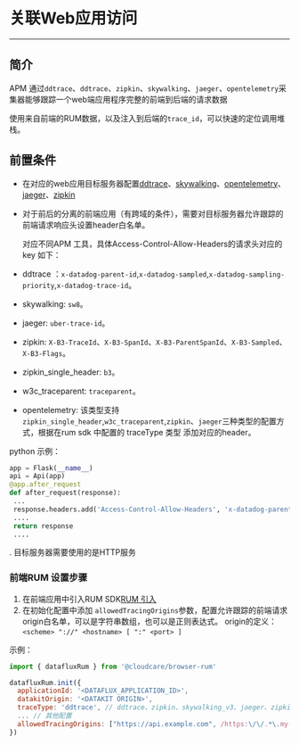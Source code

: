 # 关联Web应用访问
---

## 简介

APM 通过`ddtrace`、`ddtrace`、`zipkin`、`skywalking`、`jaeger`、`opentelemetry`采集器能够跟踪一个web端应用程序完整的前端到后端的请求数据

使用来自前端的RUM数据，以及注入到后端的`trace_id`，可以快速的定位调用堆栈。

## 前置条件

- 在对应的web应用目标服务器配置[ddtrace](../../datakit/ddtrace.md)、[skywalking](../../datakit/skywalking.md)、[opentelemetry](../../datakit/opentelemetry.md)、[jaeger](../../datakit/jaeger.md)、[zipkin](../../datakit/zipkin.md)
- 对于前后的分离的前端应用（有跨域的条件），需要对目标服务器允许跟踪的前端请求响应头设置header白名单。

  对应不同APM 工具，具体Access-Control-Allow-Headers的请求头对应的key 如下：
  
- ddtrace ：`x-datadog-parent-id`,`x-datadog-sampled`,`x-datadog-sampling-priority`,`x-datadog-trace-id`。
- skywalking: `sw8`。
- jaeger: `uber-trace-id`。
- zipkin:  `X-B3-TraceId`、`X-B3-SpanId`、`X-B3-ParentSpanId`、`X-B3-Sampled`、`X-B3-Flags`。
- zipkin_single_header:  `b3`。
- w3c_traceparent: `traceparent`。
- opentelemetry:   该类型支持 `zipkin_single_header`,`w3c_traceparent`,`zipkin`、`jaeger`三种类型的配置方式，根据在rum  sdk 中配置的 traceType 类型 添加对应的header。


python 示例：

```python
app = Flask(__name__)
api = Api(app)
@app.after_request
def after_request(response):
 ...
 response.headers.add('Access-Control-Allow-Headers', 'x-datadog-parent-id,x-datadog-sampled,x-datadog-sampling-priority,x-datadog-trace-id')
 ....
 return response
 ....
```

. 目标服务器需要使用的是HTTP服务

### 前端RUM 设置步骤

1. 在前端应用中引入RUM SDK[RUM 引入](../../real-user-monitoring/web/app-access.md)
2. 在初始化配置中添加 `allowedTracingOrigins`参数，配置允许跟踪的前端请求origin白名单，可以是字符串数组，也可以是正则表达式。 origin的定义：`<scheme> "://" <hostname> [ ":" <port> ]`

示例：

```javascript
import { datafluxRum } from '@cloudcare/browser-rum'

datafluxRum.init({
  applicationId: '<DATAFLUX_APPLICATION_ID>',
  datakitOrigin: '<DATAKIT ORIGIN>',
  traceType: 'ddtrace', // ddtrace、zipkin、skywalking_v3、jaeger、zipkin_single_header、w3c_traceparent
  ... // 其他配置
  allowedTracingOrigins: ["https://api.example.com", /https:\/\/.*\.my-api-domain\.com/]
})
```
